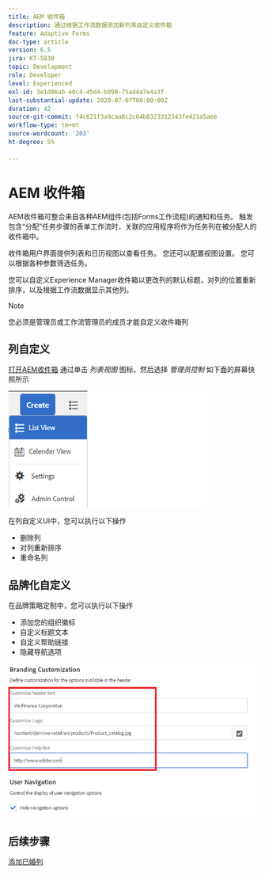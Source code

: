 ```yaml
---
title: AEM 收件箱
description: 通过根据工作流数据添加新列来自定义收件箱
feature: Adaptive Forms
doc-type: article
version: 6.5
jira: KT-5830
topic: Development
role: Developer
level: Experienced
exl-id: 3e1d86ab-e0c4-45d4-b998-75a44a7e4a3f
last-substantial-update: 2020-07-07T00:00:00Z
duration: 42
source-git-commit: f4c621f3a9caa8c2c64b8323312343fe421a5aee
workflow-type: tm+mt
source-wordcount: '203'
ht-degree: 5%

---
```


# AEM 收件箱

AEM收件箱可整合来自各种AEM组件(包括Forms工作流程)的通知和任务。 触发包含“分配”任务步骤的表单工作流时，关联的应用程序将作为任务列在被分配人的收件箱中。

收件箱用户界面提供列表和日历视图以查看任务。 您还可以配置视图设置。 您可以根据各种参数筛选任务。

您可以自定义Experience Manager收件箱以更改列的默认标题，对列的位置重新排序，以及根据工作流数据显示其他列。

>[!NOTE]
>
>您必须是管理员或工作流管理员的成员才能自定义收件箱列

## 列自定义

[打开AEM收件箱](http://localhost:4502/aem/inbox)
通过单击 _列表视图_ 图标，然后选择 _管理员控制_ 如下面的屏幕快照所示

![admin-control](assets/open-customization.png)

在列自定义UI中，您可以执行以下操作

* 删除列
* 对列重新排序
* 重命名列

## 品牌化自定义

在品牌策略定制中，您可以执行以下操作

* 添加您的组织徽标
* 自定义标题文本
* 自定义帮助链接
* 隐藏导航选项

![收件箱品牌化](assets/branding-customization.PNG)

## 后续步骤

[添加已婚列](./add-married-column.md)
